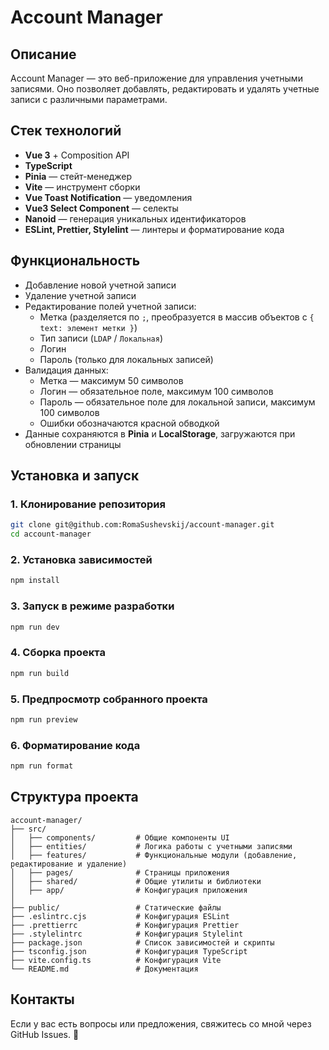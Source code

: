 # Account Manager

## Описание

Account Manager — это веб-приложение для управления учетными записями. Оно позволяет добавлять, редактировать и удалять учетные записи с различными параметрами.

## Стек технологий

- **Vue 3** + Composition API
- **TypeScript**
- **Pinia** — стейт-менеджер
- **Vite** — инструмент сборки
- **Vue Toast Notification** — уведомления
- **Vue3 Select Component** — селекты
- **Nanoid** — генерация уникальных идентификаторов
- **ESLint, Prettier, Stylelint** — линтеры и форматирование кода

## Функциональность

- Добавление новой учетной записи
- Удаление учетной записи
- Редактирование полей учетной записи:
    - Метка (разделяется по `;`, преобразуется в массив объектов с `{ text: элемент метки }`)
    - Тип записи (`LDAP` / `Локальная`)
    - Логин
    - Пароль (только для локальных записей)
- Валидация данных:
    - Метка — максимум 50 символов
    - Логин — обязательное поле, максимум 100 символов
    - Пароль — обязательное поле для локальной записи, максимум 100 символов
    - Ошибки обозначаются красной обводкой
- Данные сохраняются в **Pinia** и **LocalStorage**, загружаются при обновлении страницы

## Установка и запуск

### 1. Клонирование репозитория

```sh
git clone git@github.com:RomaSushevskij/account-manager.git
cd account-manager
```

### 2. Установка зависимостей

```sh
npm install
```

### 3. Запуск в режиме разработки

```sh
npm run dev
```

### 4. Сборка проекта

```sh
npm run build
```

### 5. Предпросмотр собранного проекта

```sh
npm run preview
```

### 6. Форматирование кода

```sh
npm run format
```

## Структура проекта

```
account-manager/
├── src/
│   ├── components/         # Общие компоненты UI
│   ├── entities/           # Логика работы с учетными записями
│   ├── features/           # Функциональные модули (добавление, редактирование и удаление)
│   ├── pages/              # Страницы приложения
│   ├── shared/             # Общие утилиты и библиотеки
│   ├── app/                # Конфигурация приложения
│
├── public/                 # Статические файлы
├── .eslintrc.cjs           # Конфигурация ESLint
├── .prettierrc             # Конфигурация Prettier
├── .stylelintrc            # Конфигурация Stylelint
├── package.json            # Список зависимостей и скрипты
├── tsconfig.json           # Конфигурация TypeScript
├── vite.config.ts          # Конфигурация Vite
└── README.md               # Документация
```

## Контакты

Если у вас есть вопросы или предложения, свяжитесь со мной через GitHub Issues. 🚀


